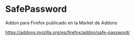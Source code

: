 SafePassword
============

Addon para Firefox publicado en la Market de Addons

https://addons.mozilla.org/es/firefox/addon/safe-password/
